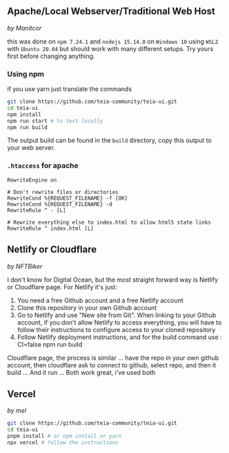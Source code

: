 ## Apache/Local Webserver/Traditional Web Host

_by Manitcor_

this was done on `npm 7.24.1` and `nodejs 15.14.0` on `Windows 10` using `WSL2` with `Ubuntu 20.04` but should work with many different setups. Try yours first before changing anything. 

### Using npm
if you use yarn just translate the commands

```bash
git clone https://github.com/teia-community/teia-ui.git
cd teia-ui
npm install
npm run start # to test locally 
npm run build
```
The output build can be found in the `build` directory, copy this output to your web server.

### `.htaccess` for apache

```htaccess
RewriteEngine on

# Don't rewrite files or directories
RewriteCond %{REQUEST_FILENAME} -f [OR]
RewriteCond %{REQUEST_FILENAME} -d
RewriteRule ^ - [L]

# Rewrite everything else to index.html to allow html5 state links
RewriteRule ^ index.html [L]
```

## Netlify or Cloudflare

_by NFTBiker_

I don't know for Digital Ocean, but the most straight forward way is Netlify or Cloudflare page. 
For Netlify it's just:

1. You need a free Github account and a free Netlify account
2. Clone this repository in your own Github account
3. Go to Netlify and use "New site from Git". When linking to your Github account, if you don't allow Netlify to access everything, you will have to follow their instructions to configure access to your cloned repository
4. Follow Netlify deployment instructions, and for the build command use :
CI=false npm run build

Cloudflare page, the process is similar ... have the repo in your own github account, then cloudflare ask to connect to github, select repo, and then it build ... And it run ... Both work great, i've used both


## Vercel

_by mel_

```bash 
git clone https://github.com/teia-community/teia-ui.git
cd teia-ui
pnpm install # or npm install or yarn
npx vercel # follow the instructions
```